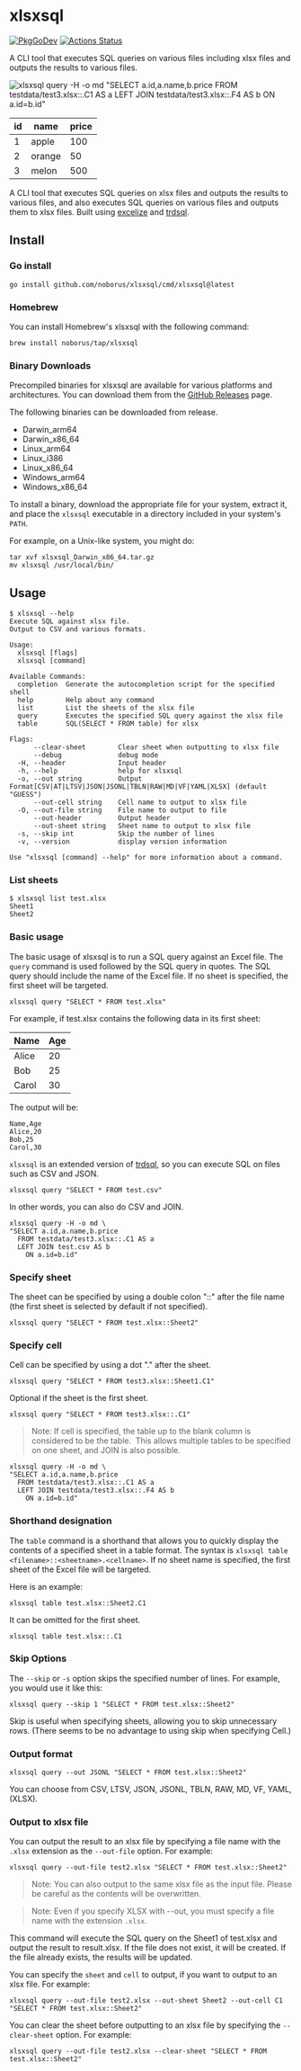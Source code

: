 # xlsxsql

[![PkgGoDev](https://pkg.go.dev/badge/github.com/noborus/xlsxsql)](https://pkg.go.dev/github.com/noborus/xlsxsql)
[![Actions Status](https://github.com/noborus/xlsxsql/workflows/Go/badge.svg)](https://github.com/noborus/xlsxsql/actions)

A CLI tool that executes SQL queries on various files including xlsx files and outputs the results to various files.

![xlsxsql query -H -o md "SELECT a.id,a.name,b.price FROM testdata/test3.xlsx::.C1 AS a LEFT JOIN testdata/test3.xlsx::.F4 AS b ON a.id=b.id"](docs/xlsxsql.png)

| id |  name  | price |
|----|--------|-------|
|  1 | apple  |   100 |
|  2 | orange |    50 |
|  3 | melon  |   500 |

A CLI tool that executes SQL queries on xlsx files and outputs the results to various files, and also executes SQL queries on various files and outputs them to xlsx files.
Built using [excelize](https://github.com/qax-os/excelize) and [trdsql](https://github.com/noborus/trdsql).

## Install

### Go install

```console
go install github.com/noborus/xlsxsql/cmd/xlsxsql@latest
```

### Homebrew

You can install Homebrew's xlsxsql with the following command:

```console
brew install noborus/tap/xlsxsql
```

### Binary Downloads

Precompiled binaries for xlsxsql are available for various platforms and architectures. You can download them from the [GitHub Releases](https://github.com/noborus/xlsxsql/releases) page.

The following binaries can be downloaded from release.

- Darwin_arm64
- Darwin_x86_64
- Linux_arm64
- Linux_i386
- Linux_x86_64
- Windows_arm64
- Windows_x86_64

To install a binary, download the appropriate file for your system, extract it, and place the `xlsxsql` executable in a directory included in your system's `PATH`.

For example, on a Unix-like system, you might do:

```console
tar xvf xlsxsql_Darwin_x86_64.tar.gz
mv xlsxsql /usr/local/bin/
```

## Usage

```console
$ xlsxsql --help
Execute SQL against xlsx file.
Output to CSV and various formats.

Usage:
  xlsxsql [flags]
  xlsxsql [command]

Available Commands:
  completion  Generate the autocompletion script for the specified shell
  help        Help about any command
  list        List the sheets of the xlsx file
  query       Executes the specified SQL query against the xlsx file
  table       SQL(SELECT * FROM table) for xlsx

Flags:
      --clear-sheet        Clear sheet when outputting to xlsx file
      --debug              debug mode
  -H, --header             Input header
  -h, --help               help for xlsxsql
  -o, --out string         Output Format[CSV|AT|LTSV|JSON|JSONL|TBLN|RAW|MD|VF|YAML|XLSX] (default "GUESS")
      --out-cell string    Cell name to output to xlsx file
  -O, --out-file string    File name to output to file
      --out-header         Output header
      --out-sheet string   Sheet name to output to xlsx file
  -s, --skip int           Skip the number of lines
  -v, --version            display version information

Use "xlsxsql [command] --help" for more information about a command.
```

### List sheets

```console
$ xlsxsql list test.xlsx
Sheet1
Sheet2
```

### Basic usage

The basic usage of xlsxsql is to run a SQL query against an Excel file.
The `query` command is used followed by the SQL query in quotes.
The SQL query should include the name of the Excel file. If no sheet is specified, the first sheet will be targeted.

```console
xlsxsql query "SELECT * FROM test.xlsx"
```

For example, if test.xlsx contains the following data in its first sheet:

| Name  | Age |
| ----- | --- |
| Alice | 20  |
| Bob   | 25  |
| Carol | 30  |

The output will be:

```csv
Name,Age
Alice,20
Bob,25
Carol,30
```

`xlsxsql` is an extended version of [trdsql](https://github.com/noborus/trdsql),
so you can execute SQL on files such as CSV and JSON.

```console
xlsxsql query "SELECT * FROM test.csv"
```

In other words, you can also do CSV and JOIN.

```console
xlsxsql query -H -o md \
"SELECT a.id,a.name,b.price 
  FROM testdata/test3.xlsx::.C1 AS a
  LEFT JOIN test.csv AS b 
    ON a.id=b.id"
```

### Specify sheet

The sheet can be specified by using a double colon "::" after the file name
(the first sheet is selected by default if not specified).

```console
xlsxsql query "SELECT * FROM test.xlsx::Sheet2"
```

### Specify cell

Cell can be specified by using a dot "." after the sheet.

```console
xlsxsql query "SELECT * FROM test3.xlsx::Sheet1.C1"
```

Optional if the sheet is the first sheet.

```console
xlsxsql query "SELECT * FROM test3.xlsx::.C1"
```

> Note:
> If cell is specified, the table up to the blank column is considered to be the table.
​
This allows multiple tables to be specified on one sheet, and JOIN is also possible.

```console
xlsxsql query -H -o md \
"SELECT a.id,a.name,b.price 
  FROM testdata/test3.xlsx::.C1 AS a
  LEFT JOIN testdata/test3.xlsx::.F4 AS b 
    ON a.id=b.id"
```

### Shorthand designation

The `table` command is a shorthand that allows you to quickly display the contents of a specified sheet in a table format.
The syntax is `xlsxsql table <filename>::<sheetname>.<cellname>`.
If no sheet name is specified, the first sheet of the Excel file will be targeted.

Here is an example:

```console
xlsxsql table test.xlsx::Sheet2.C1
```

It can be omitted for the first sheet.

```console
xlsxsql table test.xlsx::.C1
```

### Skip Options

The `--skip` or `-s` option skips the specified number of lines.
For example, you would use it like this:

```console
xlsxsql query --skip 1 "SELECT * FROM test.xlsx::Sheet2"
```

Skip is useful when specifying sheets, allowing you to skip unnecessary rows.
(There seems to be no advantage to using skip when specifying Cell.)

### Output format

```console
xlsxsql query --out JSONL "SELECT * FROM test.xlsx::Sheet2"
```

You can choose from CSV, LTSV, JSON, JSONL, TBLN, RAW, MD, VF, YAML, (XLSX).

### Output to xlsx file

You can output the result to an xlsx file by specifying a file name with the `.xlsx` extension as the `--out-file` option. For example:

```console
xlsxsql query --out-file test2.xlsx "SELECT * FROM test.xlsx::Sheet2"
```

> Note:
> You can also output to the same xlsx file as the input file. Please be careful as the contents will be overwritten.

> Note:
> Even if you specify XLSX with --out, you must specify a file name with the extension `.xlsx`.

This command will execute the SQL query on the Sheet1 of test.xlsx and output the result to result.xlsx.
If the file does not exist, it will be created. If the file already exists, the results will be updated.

You can specify the `sheet` and `cell` to output, if you want to output to an xlsx file. For example:

```console
xlsxsql query --out-file test2.xlsx --out-sheet Sheet2 --out-cell C1 "SELECT * FROM test.xlsx::Sheet2"
```

You can clear the sheet before outputting to an xlsx file by specifying the `--clear-sheet` option. For example:

```console
xlsxsql query --out-file test2.xlsx --clear-sheet "SELECT * FROM test.xlsx::Sheet2"
```
